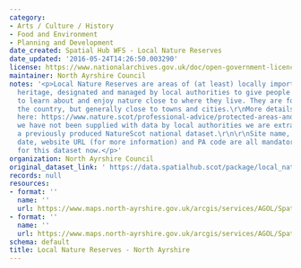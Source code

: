 ```yaml
---
category:
- Arts / Culture / History
- Food and Environment
- Planning and Development
date_created: Spatial Hub WFS - Local Nature Reserves
date_updated: '2016-05-24T14:26:50.003290'
license: https://www.nationalarchives.gov.uk/doc/open-government-licence/version/3/
maintainer: North Ayrshire Council
notes: '<p>Local Nature Reserves are areas of (at least) locally important natural
  heritage, designated and managed by local authorities to give people better opportunities
  to learn about and enjoy nature close to where they live. They are found across
  the country, but generally close to towns and cities.\r\nMore details are available
  here: https://www.nature.scot/professional-advice/protected-areas-and-species/protected-areas/local-designations/local-nature-reserves\r\nWhere
  we have not been supplied with data by local authorities we are extracting it from
  a previously produced NatureScot national dataset.\r\n\r\nSite name, designation
  date, website URL (for more information) and PA code are all mandatory attributes
  for this dataset now.</p>'
organization: North Ayrshire Council
original_dataset_link: ' https://data.spatialhub.scot/package/local_nature_reserves-na'
records: null
resources:
- format: ''
  name: ''
  url: https://www.maps.north-ayrshire.gov.uk/arcgis/services/AGOL/Spatial_Hub/MapServer/WFSServer
- format: ''
  name: ''
  url: https://www.maps.north-ayrshire.gov.uk/arcgis/services/AGOL/Spatial_Hub/MapServer/WFSServer?
schema: default
title: Local Nature Reserves - North Ayrshire
---
```

